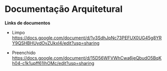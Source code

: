 # Documentação Arquitetural
**Links de documentos**
* Limpo
https://docs.google.com/document/d/1v3SdhJpNc73PEFUX0UG45g8YRY9QSHBHUydOvZUkxI4/edit?usp=sharing

* Preenchido
https://docs.google.com/document/d/15D56WFVWhCwa6jeQbudO5BqKh04-c1k1upff61IhOMc/edit?usp=sharing

